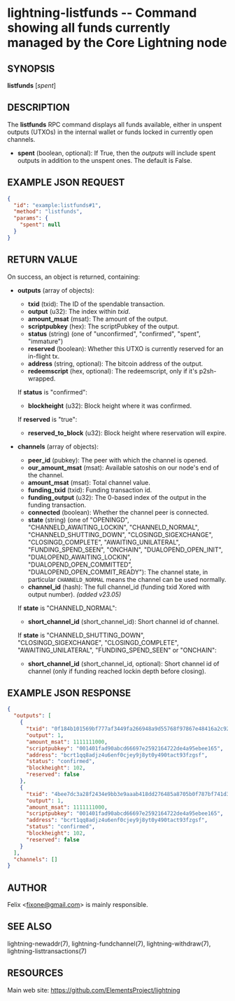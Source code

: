 lightning-listfunds -- Command showing all funds currently managed by the Core Lightning node
=============================================================================================

SYNOPSIS
--------

**listfunds** [*spent*] 

DESCRIPTION
-----------

The **listfunds** RPC command displays all funds available, either in unspent outputs (UTXOs) in the internal wallet or funds locked in currently open channels.

- **spent** (boolean, optional): If True, then the *outputs* will include spent outputs in addition to the unspent ones. The default is False.

EXAMPLE JSON REQUEST
--------------------

```json
{
  "id": "example:listfunds#1",
  "method": "listfunds",
  "params": {
    "spent": null
  }
}
```

RETURN VALUE
------------

On success, an object is returned, containing:

- **outputs** (array of objects):
  - **txid** (txid): The ID of the spendable transaction.
  - **output** (u32): The index within *txid*.
  - **amount\_msat** (msat): The amount of the output.
  - **scriptpubkey** (hex): The scriptPubkey of the output.
  - **status** (string) (one of "unconfirmed", "confirmed", "spent", "immature")
  - **reserved** (boolean): Whether this UTXO is currently reserved for an in-flight tx.
  - **address** (string, optional): The bitcoin address of the output.
  - **redeemscript** (hex, optional): The redeemscript, only if it's p2sh-wrapped.

  If **status** is "confirmed":
    - **blockheight** (u32): Block height where it was confirmed.

  If **reserved** is "true":
    - **reserved\_to\_block** (u32): Block height where reservation will expire.
- **channels** (array of objects):
  - **peer\_id** (pubkey): The peer with which the channel is opened.
  - **our\_amount\_msat** (msat): Available satoshis on our node's end of the channel.
  - **amount\_msat** (msat): Total channel value.
  - **funding\_txid** (txid): Funding transaction id.
  - **funding\_output** (u32): The 0-based index of the output in the funding transaction.
  - **connected** (boolean): Whether the channel peer is connected.
  - **state** (string) (one of "OPENINGD", "CHANNELD\_AWAITING\_LOCKIN", "CHANNELD\_NORMAL", "CHANNELD\_SHUTTING\_DOWN", "CLOSINGD\_SIGEXCHANGE", "CLOSINGD\_COMPLETE", "AWAITING\_UNILATERAL", "FUNDING\_SPEND\_SEEN", "ONCHAIN", "DUALOPEND\_OPEN\_INIT", "DUALOPEND\_AWAITING\_LOCKIN", "DUALOPEND\_OPEN\_COMMITTED", "DUALOPEND\_OPEN\_COMMIT\_READY"): The channel state, in particular `CHANNELD_NORMAL` means the channel can be used normally.
  - **channel\_id** (hash): The full channel\_id (funding txid Xored with output number). *(added v23.05)*

  If **state** is "CHANNELD\_NORMAL":
    - **short\_channel\_id** (short\_channel\_id): Short channel id of channel.

  If **state** is "CHANNELD\_SHUTTING\_DOWN", "CLOSINGD\_SIGEXCHANGE", "CLOSINGD\_COMPLETE", "AWAITING\_UNILATERAL", "FUNDING\_SPEND\_SEEN" or "ONCHAIN":
    - **short\_channel\_id** (short\_channel\_id, optional): Short channel id of channel (only if funding reached lockin depth before closing).

EXAMPLE JSON RESPONSE
---------------------

```json
{
  "outputs": [
    {
      "txid": "0f184b101569bf777af3449fa266948a9d55768f97867e48416a2c92858dd1bc",
      "output": 1,
      "amount_msat": 1111111000,
      "scriptpubkey": "001401fad90abcd66697e2592164722de4a95ebee165",
      "address": "bcrt1qq8adjz4u6enf0cjey9j8yt0y490tact93fzgsf",
      "status": "confirmed",
      "blockheight": 102,
      "reserved": false
    },
    {
      "txid": "4bee7dc3a28f2434e9bb3e9aaab418dd276485a8705b0f787bf741d3f979ec3b",
      "output": 1,
      "amount_msat": 1111111000,
      "scriptpubkey": "001401fad90abcd66697e2592164722de4a95ebee165",
      "address": "bcrt1qq8adjz4u6enf0cjey9j8yt0y490tact93fzgsf",
      "status": "confirmed",
      "blockheight": 102,
      "reserved": false
    }
  ],
  "channels": []
}
```

AUTHOR
------

Felix <<fixone@gmail.com>> is mainly responsible.

SEE ALSO
--------

lightning-newaddr(7), lightning-fundchannel(7), lightning-withdraw(7), lightning-listtransactions(7)

RESOURCES
---------

Main web site: <https://github.com/ElementsProject/lightning>
